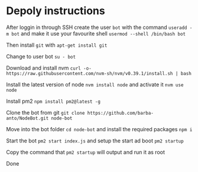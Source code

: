 # Depoly instructions

After loggin in through SSH create the user `bot` with the command 
`useradd -m bot` and make it use your favourite shell `usermod --shell /bin/bash bot`

Then install `git` with `apt-get install git`

Change to user bot `su - bot`

Download and install nvm
`curl -o- https://raw.githubusercontent.com/nvm-sh/nvm/v0.39.1/install.sh | bash`

Install the latest version of node `nvm install node` and activate it `nvm use node`

Install pm2 `npm install pm2@latest -g`

Clone the bot from git `git clone https://github.com/barba-anto/NodeBot.git node-bot`

Move into the bot folder `cd node-bot` and install the required packages `npm i`

Start the bot `pm2 start index.js` and setup the start ad boot `pm2 startup`

Copy the command that `pm2 startup` will output and run it as root

Done


